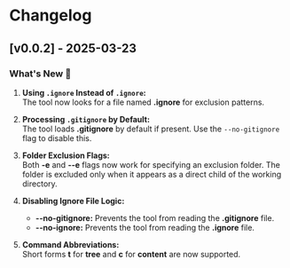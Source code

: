 # Changelog

## [v0.0.2] - 2025-03-23

### What's New 🎉

1. **Using `.ignore` Instead of `.ignore`:**  
   The tool now looks for a file named **.ignore** for exclusion patterns.

2. **Processing `.gitignore` by Default:**  
   The tool loads **.gitignore** by default if present. Use the `--no-gitignore` flag to disable this.

3. **Folder Exclusion Flags:**  
   Both **-e** and **--e** flags now work for specifying an exclusion folder. The folder is excluded only when it
   appears as a direct child of the working directory.

4. **Disabling Ignore File Logic:**
    - **--no-gitignore:** Prevents the tool from reading the **.gitignore** file.
    - **--no-ignore:** Prevents the tool from reading the **.ignore** file.

5. **Command Abbreviations:**  
   Short forms **t** for **tree** and **c** for **content** are now supported.